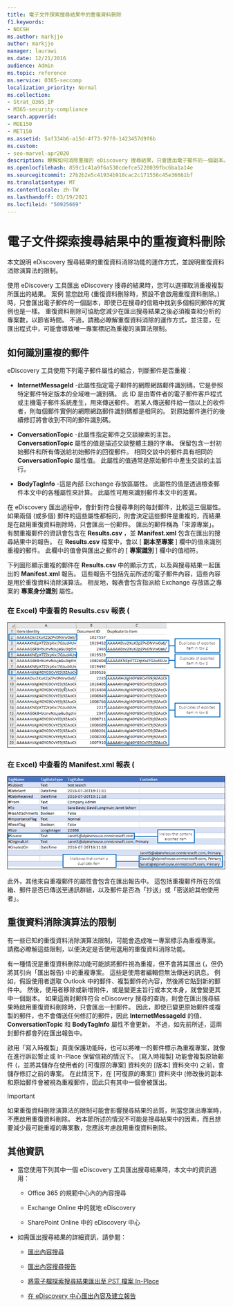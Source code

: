 ```yaml
---
title: 電子文件探索搜尋結果中的重複資料刪除
f1.keywords:
- NOCSH
ms.author: markjjo
author: markjjo
manager: laurawi
ms.date: 12/21/2016
audience: Admin
ms.topic: reference
ms.service: O365-seccomp
localization_priority: Normal
ms.collection:
- Strat_O365_IP
- M365-security-compliance
search.appverid:
- MOE150
- MET150
ms.assetid: 5af334b6-a15d-4f73-97f8-1423457d9f6b
ms.custom:
- seo-marvel-apr2020
description: 瞭解如何消除重複的 eDiscovery 搜尋結果，只會匯出電子郵件的一個副本。
ms.openlocfilehash: 859c1c41a9f6a530cdefce5220039fbc6ba1a14e
ms.sourcegitcommit: 27b2b2e5c41934b918cac2c171556c45e36661bf
ms.translationtype: MT
ms.contentlocale: zh-TW
ms.lasthandoff: 03/19/2021
ms.locfileid: "50925669"
---
```

# <a name="de-duplication-in-ediscovery-search-results"></a>電子文件探索搜尋結果中的重複資料刪除

本文說明 eDiscovery 搜尋結果的重復資料消除功能的運作方式，並說明重復資料消除演算法的限制。
  
使用 eDiscovery 工具匯出 eDiscovery 搜尋的結果時，您可以選擇取消重複複製所匯出的結果。 案例 當您啟用 (重復資料刪除時，預設不會啟用重復資料刪除。) 時，只會匯出電子郵件的一個副本，即使已在搜尋的信箱中找到多個相同郵件的實例也是一樣。 重復資料刪除可協助您減少在匯出搜尋結果之後必須複查和分析的專案數，以節省時間。 不過，請務必瞭解重復資料消除的運作方式，並注意，在匯出程式中，可能會導致唯一專案標記為重複的演算法限制。
  
## <a name="how-duplicate-messages-are-identified"></a>如何識別重複的郵件

eDiscovery 工具使用下列電子郵件屬性的組合，判斷郵件是否重複：
  
- **InternetMessageId** -此屬性指定電子郵件的網際網路郵件識別碼，它是參照特定郵件特定版本的全域唯一識別碼。 此 ID 是由寄件者的電子郵件客戶程式或主機電子郵件系統產生，用來傳送郵件。 若某人傳送郵件給一個以上的收件者，則每個郵件實例的網際網路郵件識別碼都是相同的。 對原始郵件進行的後續修訂將會收到不同的郵件識別碼。 

- **ConversationTopic** -此屬性指定郵件之交談線索的主旨。 **ConversationTopic** 屬性的值是描述交談整體主題的字串。 保留包含一封初始郵件和所有傳送給初始郵件的回復郵件。 相同交談中的郵件具有相同的 **ConversationTopic** 屬性值。 此屬性的值通常是原始郵件中產生交談的主旨行。 

- **BodyTagInfo** -這是內部 Exchange 存放區屬性。 此屬性的值是透過檢查郵件本文中的各種屬性來計算。 此屬性可用來識別郵件本文中的差異。 

在 eDiscovery 匯出過程中，會針對符合搜尋準則的每封郵件，比較這三個屬性。 如果兩個 (或多個) 郵件的這些屬性都相同，則會決定這些郵件是重複的，而結果是在啟用重復資料刪除時，只會匯出一份郵件。 匯出的郵件稱為「來源專案」。 有關重複郵件的資訊會包含在 **Results.csv** ，並 **Manifest.xml** 包含在匯出的搜尋結果中的報告。 在 **Results.csv** 檔案中，會以 [ **副本至專案** ] 欄中的值來識別重複的郵件。 此欄中的值會與匯出之郵件的 [ **專案識別** ] 欄中的值相符。 
  
下列圖形顯示重複的郵件在 **Results.csv** 中的顯示方式，以及與搜尋結果一起匯出的 **Manifest.xml** 報告。 這些報告不包括先前所述的電子郵件內容，這些內容是用於重復資料消除演算法。 相反地，報表會包含指派給 Exchange 存放區之專案的 **專案身分識別** 屬性。 
  
 ### <a name="resultscsv-report-viewed-in-excel"></a>在 Excel) 中查看的 Results.csv 報表 (
  
![在 Results.csv 報告中查看重複專案的相關資訊](../media/e3d64004-3b91-4cba-b6f3-934b46cbdcdb.png)
  
 ### <a name="manifestxml-report-viewed-in-excel"></a>在 Excel) 中查看的 Manifest.xml 報表 (
  
![在 Manifest.xml 報告中查看重複專案的相關資訊](../media/69aa4786-9883-46ff-bcae-b35e0daf4a6d.png)
  
此外，其他來自重複郵件的屬性會包含在匯出報告中。 這包括重複郵件所在的信箱、郵件是否已傳送至通訊群組，以及郵件是否為「抄送」或「密送給其他使用者」。
  
## <a name="limitations-of-the-de-duplication-algorithm"></a>重復資料消除演算法的限制

有一些已知的重復資料消除演算法限制，可能會造成唯一專案標示為重複專案。 請務必瞭解這些限制，以便決定是否使用選用的重復資料消除功能。
  
有一種情況是重復資料刪除功能可能誤將郵件視為重複，但不會將其匯出 (，但仍將其引向「匯出報告) 中的重複專案。 這些是使用者編輯但無法傳送的訊息。 例如，假設使用者選取 Outlook 中的郵件、複製郵件的內容，然後將它貼到新的郵件中。 然後，使用者移除或新增附件，或是變更主旨行或本文本身，就會變更其中一個副本。 如果這兩封郵件符合 eDiscovery 搜尋的查詢，則會在匯出搜尋結果時啟用重復資料刪除時，只會匯出一封郵件。 因此，即使已變更原始郵件或複製的郵件，也不會傳送任何修訂的郵件，因此 **InternetMessageId** 的值、 **ConversationTopic** 和 **BodyTagInfo** 屬性不會更新。 不過，如先前所述，這兩封郵件都會列在匯出報告中。 
  
啟用「寫入時複製」頁面保護功能時，也可以將唯一的郵件標示為重複專案，就像在進行訴訟暫止或 In-Place 保留信箱的情況下。 [寫入時複製] 功能會複製原始郵件 (，並將其儲存在使用者的 [可復原的專案] 資料夾的 [版本] 資料夾中) 之前，會儲存修訂之前的專案。 在此情況下，在 [可復原的專案]) 資料夾中 (修改後的副本和原始郵件會被視為重複郵件，因此只有其中一個會被匯出。
  
> [!IMPORTANT]
> 如果重復資料刪除演算法的限制可能會影響搜尋結果的品質，則當您匯出專案時，不應啟用重復資料刪除。 若本節所述的情況不可能是搜尋結果中的因素，而且想要減少最可能重複的專案數，您應該考慮啟用重復資料刪除。 
  
## <a name="more-information"></a>其他資訊

- 當您使用下列其中一個 eDiscovery 工具匯出搜尋結果時，本文中的資訊適用：

  - Office 365 的規範中心內的內容搜尋

  - Exchange Online 中的就地 eDiscovery

  - SharePoint Online 中的 eDiscovery 中心

- 如需匯出搜尋結果的詳細資訊，請參閱：

  - [匯出內容搜尋](export-search-results.md)

  - [匯出內容搜尋報告](export-a-content-search-report.md)

  - [將電子檔探索搜尋結果匯出至 PST 檔案 In-Place](/exchange/security-and-compliance/in-place-ediscovery/export-search-results)

  - [在 eDiscovery 中心匯出內容及建立報告](/SharePoint/governance/export-content-and-create-reports-in-the-ediscovery-center)